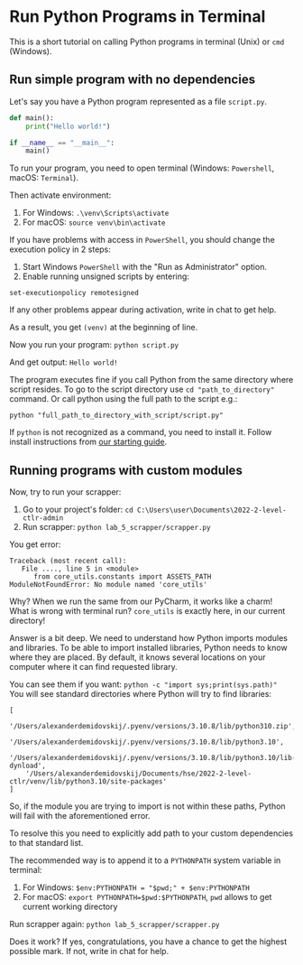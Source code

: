 # Run Python Programs in Terminal

This is a short tutorial on calling Python programs in terminal (Unix) or `cmd` (Windows).

## Run simple program with no dependencies

Let's say you have a Python program represented as a file `script.py`.

```python
def main():
    print("Hello world!")   

if __name__ == "__main__":  
    main()
```

To run your program, you need to open terminal (Windows: `Powershell`, macOS: `Terminal`).

Then activate environment:

1. For Windows: `.\venv\Scripts\activate`
2. For macOS: `source venv\bin\activate`

If you have problems with access in `PowerShell`, you should change the execution policy in 2 steps:

1. Start Windows `PowerShell` with the "Run as Administrator" option.
2. Enable running unsigned scripts by entering:

```text
set-executionpolicy remotesigned
```

If any other problems appear during activation, write in chat to get help.

As a result, you get `(venv)` at the beginning of line.

Now you run your program: `python script.py`

And get output: `Hello world!`

The program executes fine if you call Python from the same directory where
script resides. To go to the script directory use ``cd "path_to_directory"``
command. Or call python using the full path to the script e.g.:

```shell
python "full_path_to_directory_with_script/script.py"
```

If `python` is not recognized as a command, you need to install it. Follow
install instructions from [our starting guide](./starting_guide.md).

## Running programs with custom modules

Now, try to run your scrapper:

1. Go to your project's folder: `cd C:\Users\user\Documents\2022-2-level-ctlr-admin`
2. Run scrapper: `python lab_5_scrapper/scrapper.py`

You get error:

```shell
Traceback (most recent call):
   File ...., line 5 in <module>
      from core_utils.constants import ASSETS_PATH
ModuleNotFoundError: No module named 'core_utils'
```

Why? When we run the same from our PyCharm, it works like a charm! What is wrong with terminal
run? `core_utils` is exactly here, in our current directory!

Answer is a bit deep. We need to understand how Python imports modules and libraries.
To be able to import installed libraries, Python needs to
know where they are placed. By default, it knows several locations on your computer where it can
find requested library.

You can see them if you want: `python -c "import sys;print(sys.path)"`
You will see standard directories where Python will try to find libraries:

```text
[ 
    '/Users/alexanderdemidovskij/.pyenv/versions/3.10.8/lib/python310.zip', 
    '/Users/alexanderdemidovskij/.pyenv/versions/3.10.8/lib/python3.10', 
    '/Users/alexanderdemidovskij/.pyenv/versions/3.10.8/lib/python3.10/lib-dynload', 
    '/Users/alexanderdemidovskij/Documents/hse/2022-2-level-ctlr/venv/lib/python3.10/site-packages'
]
```

So, if the module you are trying to import is not within these paths, Python will fail with the
aforementioned error.

To resolve this you need to explicitly add path to your custom
dependencies to that standard list.

The recommended way is to append it to a `PYTHONPATH` system variable in terminal:

1. For Windows: `$env:PYTHONPATH = "$pwd;" + $env:PYTHONPATH`
2. For macOS: `export PYTHONPATH=$pwd:$PYTHONPATH`, `pwd` allows to get current working directory

Run scrapper again: `python lab_5_scrapper/scrapper.py`

Does it work? If yes, congratulations, you have a chance to get the highest possible mark.
If not, write in chat for help.

